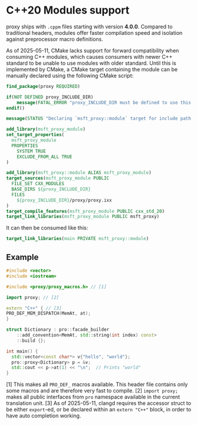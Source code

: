 # C++20 Modules support

proxy ships with `.cppm` files starting with version **4.0.0**. Compared to traditional headers, modules offer faster compilation speed and isolation against preprocessor macro definitions.

As of 2025-05-11, CMake lacks support for forward compatibility when consuming C++ modules, which causes consumers with newer C++ standard to be unable to use modules with older standard. Until this is implemented by CMake, a CMake target containing the module can be manually declared using the following CMake script:

```cmake
find_package(proxy REQUIRED)

if(NOT DEFINED proxy_INCLUDE_DIR)
    message(FATAL_ERROR "proxy_INCLUDE_DIR must be defined to use this script.")
endif()

message(STATUS "Declaring `msft_proxy::module` target for include path ${proxy_INCLUDE_DIR}")

add_library(msft_proxy_module)
set_target_properties(
  msft_proxy_module
  PROPERTIES
    SYSTEM TRUE
    EXCLUDE_FROM_ALL TRUE
)

add_library(msft_proxy::module ALIAS msft_proxy_module)
target_sources(msft_proxy_module PUBLIC
  FILE_SET CXX_MODULES
  BASE_DIRS ${proxy_INCLUDE_DIR}
  FILES
    ${proxy_INCLUDE_DIR}/proxy/proxy.ixx
)
target_compile_features(msft_proxy_module PUBLIC cxx_std_20)
target_link_libraries(msft_proxy_module PUBLIC msft_proxy)
```

It can then be consumed like this:

```cmake
target_link_libraries(main PRIVATE msft_proxy::module)
```

## Example

```cpp
#include <vector>
#include <iostream>

#include <proxy/proxy_macros.h> // [1]

import proxy; // [2]

extern "C++" { // [3]
PRO_DEF_MEM_DISPATCH(MemAt, at);
}

struct Dictionary : pro::facade_builder
    ::add_convention<MemAt, std::string(int index) const>
    ::build {};

int main() {
  std::vector<const char*> v{"hello", "world"};
  pro::proxy<Dictionary> p = &v;
  std::cout << p->at(1) << "\n";  // Prints "world"
}
```

[1] This makes all `PRO_DEF_` macros available. This header file contains only some macros and are therefore very fast to compile.
[2] `import proxy;` makes all public interfaces from `pro` namespace available in the current translation unit.
[3] As of 2025-05-11, clangd requires the accessor struct to be either `export`-ed, or be declared within an `extern "C++"` block, in order to have auto completion working.

